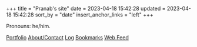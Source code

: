 +++
title = "Pranab's site"
date = 2023-04-18 15:42:28
updated = 2023-04-18 15:42:28
sort_by = "date"
insert_anchor_links = "left"
+++

<!--
Using html doesn't register these as backlinks,
so if I change this, remember to filter index from backlinks
-->

Pronouns: he/him.

<nav>
  <a href="/portfolio">Portfolio</a>
  <a href="/about">About/Contact</a>
  <a href="/log">Log</a>
  <a href="/bookmarks">Bookmarks</a>
  <a href="/atom.xml">Web Feed</a>
</nav>
